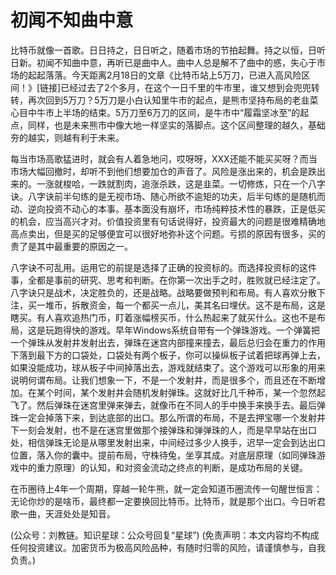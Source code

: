 # 初闻不知曲中意

比特币就像一首歌。日日持之，日日听之，随着市场的节拍起舞。持之以恒，日听日新。初闻不知曲中意，再听已是曲中人。曲中人总是解不了曲中的惑，失心于市场的起起落落。今天距离2月18日的文章《比特币站上5万刀，已进入高风险区间！》[链接]已经过去了2个多月，在这个一日千里的牛市里，谁又想到会兜兜转转，再次回到5万刀？5万刀是小白认知里牛市的起点，是熊市坚持布局的老韭菜心目中牛市上半场的结束。5万刀至6万刀的区间，是牛市中“履霜坚冰至”的起点，同样，也是未来熊市中像大地一样坚实的落脚点。这个区间整理的越久，基础夯的越实，则越有利于未来。

每当市场高歌猛进时，就会有人着急地问，哎呀呀，XXX还能不能买买呀？而当市场大幅回撤时，却听不到他们想要加仓的声音了。风险是涨出来的，机会是跌出来的。一涨就梭哈，一跌就割肉，追涨杀跌，这是韭菜。一切修炼，只在一个八字诀。八字诀前半句练的是无视市场、随心所欲不逾矩的功夫，后半句练的是随机而动、逆向投资不动心的本事。基本面没有崩坏，市场纯粹技术性的暴跌，正是低买的机会，应当高兴才对。价值投资里有句话说得好，投资最大的问题是很难精确地高点卖出，但是买的足够便宜可以很好地弥补这个问题。亏损的原因有很多，买的贵了是其中最重要的原因之一。

八字诀不可乱用。运用它的前提是选择了正确的投资标的。而选择投资标的这件事，全都是事前的研究、思考和判断。在你第一次出手之时，胜败就已经注定了。八字诀只是战术，决定胜负的，还是战略。战略要做预判和布局。有人喜欢分散下注，买一堆币，拆散资金，每一个都买一点儿，美其名曰埋伏。这不是布局，这是瞎买。有人喜欢追热门币，盯着涨幅榜买币，什么热起来了就买什么。这也不是布局，这是玩跑得快的游戏。早年Windows系统自带有一个弹珠游戏。一个弹簧把一个弹珠从发射井发射出去，弹珠在迷宫内部撞来撞去，最后总归会在重力的作用下落到最下方的口袋处，口袋处有两个板子，你可以操纵板子试着把球再弹上去，如果没能成功，球从板子中间掉落出去，游戏就结束了。这个游戏可以形象的用来说明何谓布局。让我们想象一下，不是一个发射井，而是很多个，而且还在不断增加。在某个时间，某个发射井会随机发射弹珠。这就好比几千种币，某一个忽然起飞了。然后弹珠在迷宫里弹来弹去，就像币在不同人的手中换手来换手去。最后弹珠一定会掉落下来，到达底部的出口。那么所谓的布局，不是去押宝哪一个发射井下一刻会发射，也不是在迷宫里做那个接弹珠和弹弹珠的人，而是早早站在出口处，相信弹珠无论是从哪里发射出来，中间经过多少人换手，迟早一定会到达出口位置，落入你的囊中。提前布局，守株待兔，坐享其成。对底层原理（如同弹珠游戏中的重力原理）的认知，和对资金流动之终点的判断，是成功布局的关键。

在币圈待上4年一个周期，穿越一轮牛熊，就一定会知道币圈流传一句醒世恒言：无论你炒的是啥币，最终都一定要换回比特币。比特币，就是那个出口。今日听君歌一曲，天涯处处是知音。

(公众号：刘教链。知识星球：公众号回复“星球”)
(免责声明：本文内容均不构成任何投资建议。加密货币为极高风险品种，有随时归零的风险，请谨慎参与，自我负责。)
